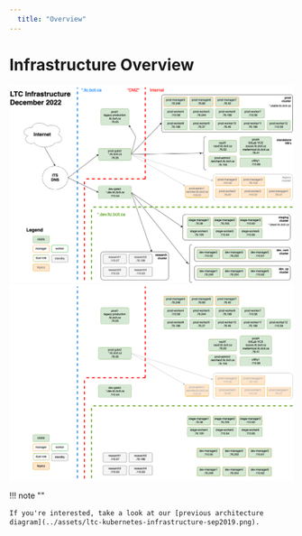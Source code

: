 ```yaml
---
  title: "Overview"
---
```

<!-- markdownlint-disable MD025 -->

# Infrastructure Overview

[![architecture](../assets/ltc-infrastructure-dec2022-light.png#only-light)](ltc-infrastructure-large-light.md)
[![architecture](../assets/ltc-infrastructure-dec2022-dark.png#only-dark)](ltc-infrastructure-large-dark.md)

!!! note ""

    If you're interested, take a look at our [previous architecture diagram](../assets/ltc-kubernetes-infrastructure-sep2019.png).

